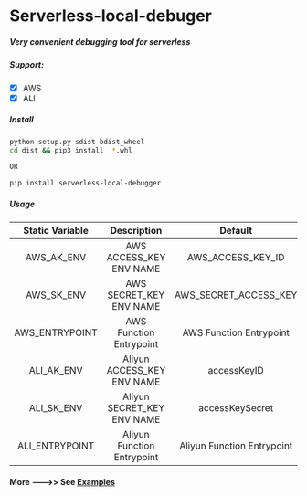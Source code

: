 # Serverless-local-debuger

#####  Very convenient debugging tool for serverless

##### Support:

+ [x] AWS
+ [x] ALI

##### Install

```sh
python setup.py sdist bdist_wheel	
cd dist && pip3 install  *.whl

OR

pip install serverless-local-debugger
```



##### Usage

| Static Variable |        Description         |          Default           |
| :-------------: | :------------------------: | :------------------------: |
|   AWS_AK_ENV    |  AWS ACCESS_KEY ENV NAME   |     AWS_ACCESS_KEY_ID      |
|   AWS_SK_ENV    |  AWS SECRET_KEY ENV NAME   |   AWS_SECRET_ACCESS_KEY    |
| AWS_ENTRYPOINT  |  AWS Function Entrypoint   |  AWS Function Entrypoint   |
|   ALI_AK_ENV    | Aliyun ACCESS_KEY ENV NAME |        accessKeyID         |
|   ALI_SK_ENV    | Aliyun SECRET_KEY ENV NAME |      accessKeySecret       |
| ALI_ENTRYPOINT  | Aliyun Function Entrypoint | Aliyun Function Entrypoint |

#### More --->>  See [Examples](https://github.com/kekeee-shine/serverless-local-debugger/tree/main/examples)





